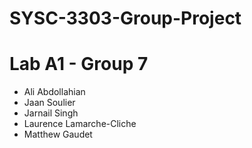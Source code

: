 # SYSC-3303-Group-Project

# Lab A1 - Group 7 
- Ali Abdollahian
- Jaan Soulier
- Jarnail Singh
- Laurence Lamarche-Cliche
- Matthew Gaudet
